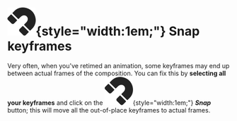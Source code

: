 # ![](../../../img/duik/icons/snap.svg){style="width:1em;"} Snap keyframes

Very often, when you've retimed an animation, some keyframes may end up between actual frames of the composition. You can fix this by **selecting all your keyframes** and click on the ![](../../../img/duik/icons/snap.svg){style="width:1em;"} ***Snap*** button; this will move all the out-of-place keyframes to actual frames.
